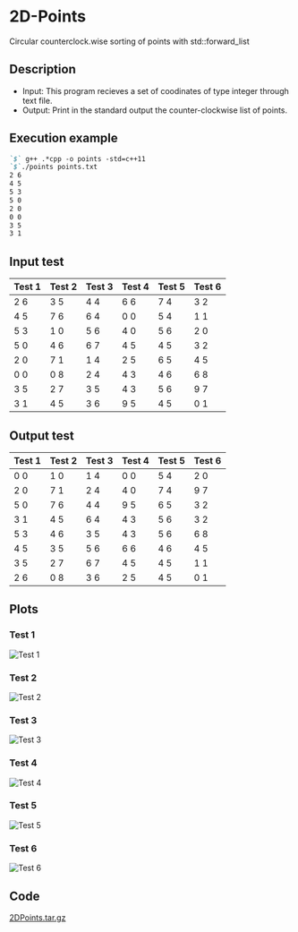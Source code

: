 # 2D-Points
Circular counterclock.wise sorting of points with std::forward_list

## Description
- Input: This program recieves a set of coodinates of type integer through text file.
- Output: Print in the standard output the counter-clockwise list of points.

## Execution example
```markdown
`$` g++ .*cpp -o points -std=c++11
`$`./points points.txt
2 6
4 5
5 3
5 0
2 0
0 0
3 5
3 1
```
## Input test
| Test 1 | Test 2 | Test 3 | Test 4 | Test 5 | Test 6 |
|--------|--------|--------|--------|--------|--------|
| 2 6    | 3 5    | 4 4    | 6 6    | 7 4    | 3 2    |
| 4 5    | 7 6    | 6 4    | 0 0    | 5 4    | 1 1    |
| 5 3    | 1 0    | 5 6    | 4 0    | 5 6    | 2 0    |
| 5 0    | 4 6    | 6 7    | 4 5    | 4 5    | 3 2    |
| 2 0    | 7 1    | 1 4    | 2 5    | 6 5    | 4 5    |
| 0 0    | 0 8    | 2 4    | 4 3    | 4 6    | 6 8    |
| 3 5    | 2 7    | 3 5    | 4 3    | 5 6    | 9 7    |
| 3 1    | 4 5    | 3 6    | 9 5    | 4 5    | 0 1    |

## Output test
| Test 1 | Test 2 | Test 3 | Test 4 | Test 5 | Test 6 |
|--------|--------|--------|--------|--------|--------|
| 0 0    | 1 0    | 1 4    | 0 0    | 5 4    | 2 0    |
| 2 0    | 7 1    | 2 4    | 4 0    | 7 4    | 9 7    |
| 5 0    | 7 6    | 4 4    | 9 5    | 6 5    | 3 2    |
| 3 1    | 4 5    | 6 4    | 4 3    | 5 6    | 3 2    |
| 5 3    | 4 6    | 3 5    | 4 3    | 5 6    | 6 8    |
| 4 5    | 3 5    | 5 6    | 6 6    | 4 6    | 4 5    |
| 3 5    | 2 7    | 6 7    | 4 5    | 4 5    | 1 1    |
| 2 6    | 0 8    | 3 6    | 2 5    | 4 5    | 0 1    |

## Plots
### Test 1
![Test 1](https://computacion.cs.cinvestav.mx/~zmarquez/CircularForwardList_files/image003.png)

### Test 2
![Test 2](https://computacion.cs.cinvestav.mx/~zmarquez/CircularForwardList_files/image004.png)

### Test 3
![Test 3](https://computacion.cs.cinvestav.mx/~zmarquez/CircularForwardList_files/image005.png)

### Test 4
![Test 4](https://computacion.cs.cinvestav.mx/~zmarquez/CircularForwardList_files/image006.png)

### Test 5
![Test 5](https://computacion.cs.cinvestav.mx/~zmarquez/CircularForwardList_files/image007.png)

### Test 6
![Test 6](https://computacion.cs.cinvestav.mx/~zmarquez/CircularForwardList_files/image008.png)

## Code
[2DPoints.tar.gz](https://computacion.cs.cinvestav.mx/~zmarquez/CircularForwardList_files/2DPoints.tar.gz)
